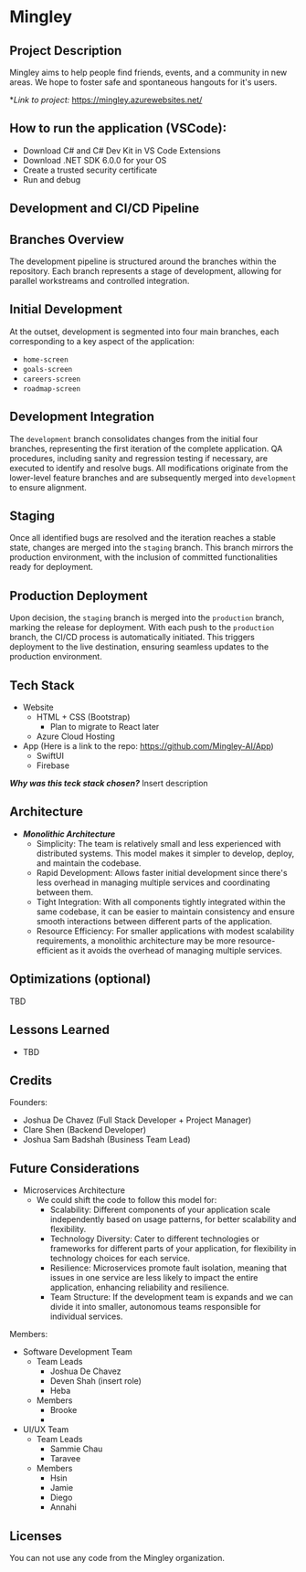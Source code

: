 # Mingley

## Project Description
Mingley aims to help people find friends, events, and a community in new areas. We hope to foster safe and spontaneous hangouts for it's users.

**Link to project:* https://mingley.azurewebsites.net/

## How to run the application (VSCode):
- Download C# and C# Dev Kit in VS Code Extensions
- Download .NET SDK 6.0.0 for your OS
- Create a trusted security certificate
- Run and debug

## Development and CI/CD Pipeline

## Branches Overview
The development pipeline is structured around the branches within the repository. Each branch represents a stage of development, allowing for parallel workstreams and controlled integration.

## Initial Development
At the outset, development is segmented into four main branches, each corresponding to a key aspect of the application:

- `home-screen`
- `goals-screen`
- `careers-screen`
- `roadmap-screen`

## Development Integration
The `development` branch consolidates changes from the initial four branches, representing the first iteration of the complete application. QA procedures, including sanity and regression testing if necessary, are executed to identify and resolve bugs.
All modifications originate from the lower-level feature branches and are subsequently merged into `development` to ensure alignment.

## Staging
Once all identified bugs are resolved and the iteration reaches a stable state, changes are merged into the `staging` branch. This branch mirrors the production environment, with the inclusion of committed functionalities ready for deployment.

## Production Deployment
Upon decision, the `staging` branch is merged into the `production` branch, marking the release for deployment. With each push to the `production` branch, the CI/CD process is automatically initiated. This triggers deployment to the live destination, ensuring seamless updates to the production environment.

## Tech Stack
- Website
  - HTML + CSS (Bootstrap)
    - Plan to migrate to React later
  - Azure Cloud Hosting
- App (Here is a link to the repo: https://github.com/Mingley-AI/App)
  - SwiftUI
  - Firebase

***Why was this teck stack chosen?***
Insert description

## Architecture
- ***Monolithic Architecture***
  - Simplicity: The team is relatively small and less experienced with distributed systems. This model makes it simpler to develop, deploy, and maintain the codebase.
  - Rapid Development: Allows faster initial development since there's less overhead in managing multiple services and coordinating between them.
  - Tight Integration: With all components tightly integrated within the same codebase, it can be easier to maintain consistency and ensure smooth interactions between different parts of the application.
  - Resource Efficiency: For smaller applications with modest scalability requirements, a monolithic architecture may be more resource-efficient as it avoids the overhead of managing multiple services.



## Optimizations (optional)

TBD

## Lessons Learned
- TBD
## Credits
Founders:
- Joshua De Chavez (Full Stack Developer + Project Manager)
- Clare Shen (Backend Developer)
- Joshua Sam Badshah (Business Team Lead)

## Future Considerations
- Microservices Architecture
  - We could shift the code to follow this model for:
    -  Scalability: Different components of your application scale independently based on usage patterns, for better scalability and flexibility.
    -  Technology Diversity: Cater to different technologies or frameworks for different parts of your application, for flexibility in technology choices for each service.
    -  Resilience: Microservices promote fault isolation, meaning that issues in one service are less likely to impact the entire application, enhancing reliability and resilience.
    -  Team Structure: If the development team is expands and we can divide it into smaller, autonomous teams responsible for individual services.

Members: 
- Software Development Team
  - Team Leads
    - Joshua De Chavez
    - Deven Shah (insert role)
    - Heba 
  - Members
    - Brooke
    - 
- UI/UX Team
  - Team Leads
    - Sammie Chau
    - Taravee 
  - Members
    - Hsin
    - Jamie
    - Diego
    - Annahi

## Licenses
You can not use any code from the Mingley organization. 
